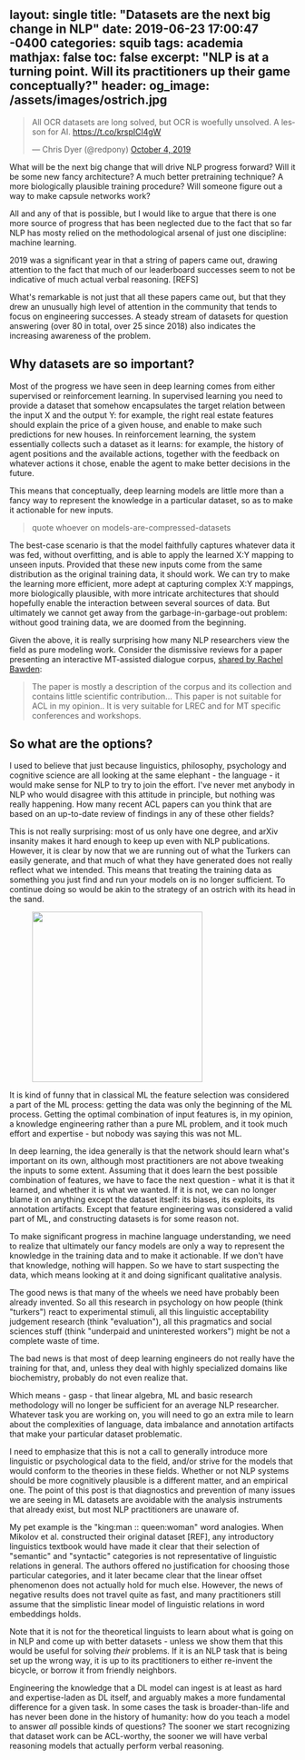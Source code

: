 layout: single
title:  "Datasets are the next big change in NLP"
date:   2019-06-23 17:00:47 -0400
categories: squib
tags: academia 
mathjax: false
toc: false
excerpt: "NLP is at a turning point. Will its practitioners up their game conceptually?"
header:
    og_image: /assets/images/ostrich.jpg
---

<blockquote class="twitter-tweet"><p lang="en" dir="ltr">All OCR datasets are long solved, but OCR is woefully unsolved. A lesson for AI. <a href="https://t.co/krspICl4gW">https://t.co/krspICl4gW</a></p>&mdash; Chris Dyer (@redpony) <a href="https://twitter.com/redpony/status/1180228133691240448?ref_src=twsrc%5Etfw">October 4, 2019</a></blockquote> <script async src="https://platform.twitter.com/widgets.js" charset="utf-8"></script>



What will be the next big change that will drive NLP progress forward? Will it be some new fancy architecture? A much better pretraining technique? A more biologically plausible training procedure? Will someone figure out a way to make capsule networks work?

All and any of that is possible, but I would like to argue that there is one more source of progress that has been neglected due to the fact that so far NLP has mosty relied on the methodological arsenal of just one discipline: machine learning.

2019 was a significant year in that a string of papers came out, drawing attention to the fact that much of our leaderboard successes seem to not be indicative of much actual verbal reasoning. [REFS]

What's remarkable is not just that all these papers came out, but that they drew an unusually high level of attention in the community that tends to focus on engineering successes. A steady stream of datasets for question answering (over 80 in total, over 25 since 2018) also indicates the increasing awareness of the problem.

## Why datasets are so important?

Most of the progress we have seen in deep learning comes from either supervised or reinforcement learning. In supervised learning you need to provide a dataset that somehow encapsulates the target relation between the input X and the output Y: for example, the right real estate features should explain the price of a given house, and enable to make such predictions for new houses. In reinforcement learning, the system essentially collects such a dataset as it learns: for example, the history of agent positions and the available actions, together with the feedback on whatever actions it chose, enable the agent to make better decisions in the future.

This means that conceptually, deep learning models are little more than a fancy way to represent the knowledge in a particular dataset, so as to make it actionable for new inputs. 
   
> quote whoever on models-are-compressed-datasets

The best-case scenario is that the model faithfully captures whatever data it was fed, without overfitting, and is able to apply the learned X:Y mapping to unseen inputs. Provided that these new inputs come from the same distribution as the original training data, it should work. We can try to make the learning more efficient, more adept at capturing complex X:Y mappings, more biologically plausible, with more intricate architectures that should hopefully enable the interaction between several sources of data. But ultimately we cannot get away from the garbage-in-garbage-out problem: without good training data, we are doomed from the beginning.

Given the above, it is really surprising how many NLP researchers view the field as pure modeling work. Consider the dismissive reviews for a paper presenting an interactive MT-assisted dialogue corpus, [shared by Rachel Bawden](https://rbawden.wordpress.com/2019/07/19/one-paper-nine-reviews/):

> The paper is mostly a description of the corpus and its collection and contains little scientific contribution... This paper is not suitable for ACL in my opinion..  It is very suitable for LREC and for MT specific conferences and workshops.

## 

## So what are the options?

I used to believe that just because linguistics, philosophy, psychology and cognitive science are all looking at the same elephant - the language - it would make sense for NLP to try to join the effort. I've never met anybody in NLP who would disagree with this attitude in principle, but nothing was really happening. How many recent ACL papers can you think that are based on an up-to-date review of findings in any of these other fields?

This is not really surprising: most of us only have one degree, and arXiv insanity makes it hard enough to keep up even with NLP publications. However, it is clear by now that we are running out of what the Turkers can easily generate, and that much of what they have generated does not really reflect what we intended. This means that treating the training data as something you just find and run your models on is no longer sufficient. To continue doing so would be akin to the strategy of an ostrich with its head in the sand.

<figure>
	<img src="/assets/images/ostrich.jpg" width="300px">
</figure>

It is kind of funny that in classical ML the feature selection was considered a part of the ML process: getting the data was only the beginning of the ML process. Getting the optimal combination of input features is, in my opinion, a knowledge engineering rather than a pure ML problem, and it took much effort and expertise - but nobody was saying this was not ML. 

In deep learning, the idea generally is that the network should learn what's important on its own, although most practitioners are not above tweaking the inputs to some extent. Assuming that it does learn the best possible combination of features, we have to face the next question - what it is that it learned, and whether it is what we wanted. If it is not, we can no longer blame it on anything except the dataset itself: its biases, its exploits, its annotation artifacts. Except that feature engineering was considered a valid part of ML, and constructing datasets is for some reason not.

To make significant progress in machine language understanding, we need to realize that ultimately our fancy models are only a way to represent the knowledge in the training data and to make it actionable. If we don't have that knowledge, nothing will happen. So we have to start suspecting the data, which means looking at it and doing significant qualitative analysis.  

The good news is that many of the wheels we need have probably been already invented. So all this research in psychology on how people (think "turkers") react to experimental stimuli, all this linguistic acceptability judgement research (think "evaluation"), all this pragmatics and social sciences stuff (think "underpaid and uninterested workers") might be not a complete waste of time. 

The bad news is that most of deep learning engineers do not really have the training for that, and, unless they deal with highly specialized domains like biochemistry, probably do not even realize that. 

Which means - gasp - that linear algebra, ML and basic research methodology will no longer be sufficient for an average NLP researcher. Whatever task you are working on, you will need to go an extra mile to learn about the complexities of language, data imbalance and annotation artifacts that make your particular dataset problematic. 

I need to emphasize that this is not a call to generally introduce more linguistic or psychological data to the field, and/or strive for the models that would conform to the theories in these fields. Whether or not NLP systems should be more cognitively plausible is a different matter, and an empirical one. The point of this post is that diagnostics and prevention of many issues we are seeing in ML datasets are avoidable with the analysis instruments that already exist, but most NLP practitioners are unaware of.

My pet example is the "king:man :: queen:woman" word analogies. When Mikolov et al. constructed their original dataset [REF], any introductory linguistics textbook would have made it clear that their selection of "semantic" and "syntactic" categories is not representative of linguistic relations in general. The authors offered no justification for choosing those particular categories, and it later became clear that the linear offset phenomenon does not actually hold for much else. However, the news of negative results does not travel quite as fast, and many practitioners still assume that the simplistic linear model of linguistic relations in word embeddings holds.

Note that it is not for the theoretical linguists to learn about what is going on in NLP and come up with better datasets - unless we show them that this would be useful for solving *their* problems. If it is an NLP task that is being set up the wrong way, it is up to its practitioners to either re-invent the bicycle, or borrow it from friendly neighbors. 

Engineering the knowledge that a DL model can ingest is at least as hard and expertise-laden as DL itself, and arguably makes a more fundamental difference for a given task. In some cases the task is broader-than-life and has never been done in the history of humanity: how do you teach a model to answer *all* possible kinds of questions? The sooner we start recognizing that dataset work can be ACL-worthy, the sooner we will have verbal reasoning models that actually perform verbal reasoning. 


